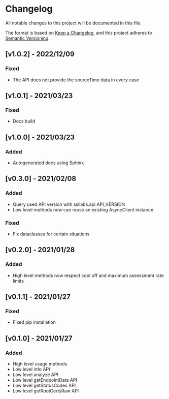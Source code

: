 # Changelog

All notable changes to this project will be documented in this file.

The format is based on [Keep a Changelog](https://keepachangelog.com/en/1.0.0/), and this project adheres to [Semantic Versioning](https://semver.org/spec/v2.0.0.html).

## [v1.0.2] - 2022/12/09

### Fixed

- The API does not provide the sourceTime data in every case

## [v1.0.1] - 2021/03/23

### Fixed

- Docs build

## [v1.0.0] - 2021/03/23

### Added

- Autogenerated docs using Sphinx

## [v0.3.0] - 2021/02/08

### Added

- Query used API version with ssllabs.api.API_VERSION
- Low level methods now can reuse an existing AsyncClient instance

### Fixed

- Fix dataclasses for certain situations

## [v0.2.0] - 2021/01/28

### Added

- High level methods now respect cool off and maximum assessment rate limits

## [v0.1.1] - 2021/01/27

### Fixed

- Fixed pip installation

## [v0.1.0] - 2021/01/27

### Added

- High level usage methods
- Low level info API
- Low level analyze API
- Low level getEndpointData API
- Low level getStatusCodes API
- Low level getRootCertsRaw API
